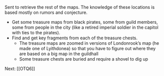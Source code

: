 Sent to retrieve the rest of the maps. The knowledge of these locations is based mostly on rumors and conjecture.

* Get some treasure maps from black pirates, some from guild members, some from people in the city (like a retired imperial soldier in the capitol with ties to the pirates).
* Find and get key fragments from each of the treasure chests.
	- The treasure maps are zoomed in versions of Londonrook’s map (he made one of Lyithdonea) so that you have to figure out where they are based on a big map in the guildhall
	- Some treasure chests are buried and require a shovel to dig up

Next: [[OTQ6]]